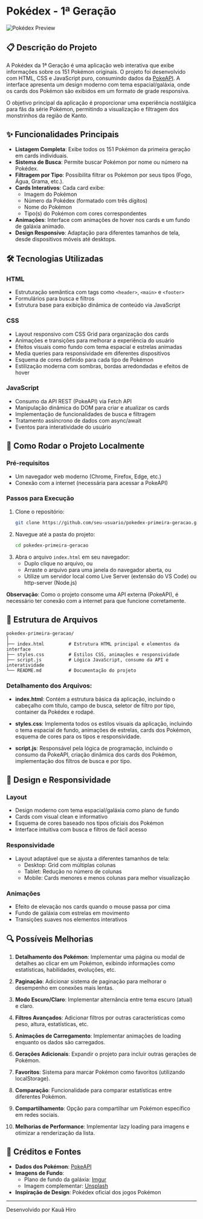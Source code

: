 # Pokédex - 1ª Geração

![Pokédex Preview](https://via.placeholder.com/800x400/1B2735/FFFFFF?text=Pok%C3%A9dex+1%C2%AA+Gera%C3%A7%C3%A3o)

## 📋 Descrição do Projeto

A Pokédex da 1ª Geração é uma aplicação web interativa que exibe informações sobre os 151 Pokémon originais. O projeto foi desenvolvido com HTML, CSS e JavaScript puro, consumindo dados da [PokeAPI](https://pokeapi.co/). A interface apresenta um design moderno com tema espacial/galáxia, onde os cards dos Pokémon são exibidos em um formato de grade responsiva.

O objetivo principal da aplicação é proporcionar uma experiência nostálgica para fãs da série Pokémon, permitindo a visualização e filtragem dos monstrinhos da região de Kanto.

## ✨ Funcionalidades Principais

- **Listagem Completa**: Exibe todos os 151 Pokémon da primeira geração em cards individuais.
- **Sistema de Busca**: Permite buscar Pokémon por nome ou número na Pokédex.
- **Filtragem por Tipo**: Possibilita filtrar os Pokémon por seus tipos (Fogo, Água, Grama, etc.).
- **Cards Interativos**: Cada card exibe:
  - Imagem do Pokémon
  - Número da Pokédex (formatado com três dígitos)
  - Nome do Pokémon
  - Tipo(s) do Pokémon com cores correspondentes
- **Animações**: Interface com animações de hover nos cards e um fundo de galáxia animado.
- **Design Responsivo**: Adaptação para diferentes tamanhos de tela, desde dispositivos móveis até desktops.

## 🛠️ Tecnologias Utilizadas

### HTML
- Estruturação semântica com tags como `<header>`, `<main>` e `<footer>`
- Formulários para busca e filtros
- Estrutura base para exibição dinâmica de conteúdo via JavaScript

### CSS
- Layout responsivo com CSS Grid para organização dos cards
- Animações e transições para melhorar a experiência do usuário
- Efeitos visuais como fundo com tema espacial e estrelas animadas
- Media queries para responsividade em diferentes dispositivos
- Esquema de cores definido para cada tipo de Pokémon
- Estilização moderna com sombras, bordas arredondadas e efeitos de hover

### JavaScript
- Consumo da API REST (PokeAPI) via Fetch API
- Manipulação dinâmica do DOM para criar e atualizar os cards
- Implementação de funcionalidades de busca e filtragem
- Tratamento assíncrono de dados com async/await
- Eventos para interatividade do usuário

## 🚀 Como Rodar o Projeto Localmente

### Pré-requisitos
- Um navegador web moderno (Chrome, Firefox, Edge, etc.)
- Conexão com a internet (necessária para acessar a PokeAPI)

### Passos para Execução
1. Clone o repositório:
   ```bash
   git clone https://github.com/seu-usuario/pokedex-primeira-geracao.git
   ```
2. Navegue até a pasta do projeto:
   ```bash
   cd pokedex-primeira-geracao
   ```
3. Abra o arquivo `index.html` em seu navegador:
   - Duplo clique no arquivo, ou
   - Arraste o arquivo para uma janela do navegador aberta, ou
   - Utilize um servidor local como Live Server (extensão do VS Code) ou http-server (Node.js)

**Observação**: Como o projeto consome uma API externa (PokeAPI), é necessário ter conexão com a internet para que funcione corretamente.

## 📁 Estrutura de Arquivos

```
pokedex-primeira-geracao/
│
├── index.html         # Estrutura HTML principal e elementos da interface
├── styles.css         # Estilos CSS, animações e responsividade
├── script.js          # Lógica JavaScript, consumo da API e interatividade
└── README.md          # Documentação do projeto
```

### Detalhamento dos Arquivos:

- **index.html**: Contém a estrutura básica da aplicação, incluindo o cabeçalho com título, campo de busca, seletor de filtro por tipo, container da Pokédex e rodapé.

- **styles.css**: Implementa todos os estilos visuais da aplicação, incluindo o tema espacial de fundo, animações de estrelas, cards dos Pokémon, esquema de cores para os tipos e responsividade.

- **script.js**: Responsável pela lógica de programação, incluindo o consumo da PokeAPI, criação dinâmica dos cards dos Pokémon, implementação dos filtros de busca e por tipo.

## 🎨 Design e Responsividade

### Layout
- Design moderno com tema espacial/galáxia como plano de fundo
- Cards com visual clean e informativo
- Esquema de cores baseado nos tipos oficiais dos Pokémon
- Interface intuitiva com busca e filtros de fácil acesso

### Responsividade
- Layout adaptável que se ajusta a diferentes tamanhos de tela:
  - Desktop: Grid com múltiplas colunas
  - Tablet: Redução no número de colunas
  - Mobile: Cards menores e menos colunas para melhor visualização

### Animações
- Efeito de elevação nos cards quando o mouse passa por cima
- Fundo de galáxia com estrelas em movimento
- Transições suaves nos elementos interativos

## 🔍 Possíveis Melhorias

1. **Detalhamento dos Pokémon**: Implementar uma página ou modal de detalhes ao clicar em um Pokémon, exibindo informações como estatísticas, habilidades, evoluções, etc.

2. **Paginação**: Adicionar sistema de paginação para melhorar o desempenho em conexões mais lentas.

3. **Modo Escuro/Claro**: Implementar alternância entre tema escuro (atual) e claro.

4. **Filtros Avançados**: Adicionar filtros por outras características como peso, altura, estatísticas, etc.

5. **Animações de Carregamento**: Implementar animações de loading enquanto os dados são carregados.

6. **Gerações Adicionais**: Expandir o projeto para incluir outras gerações de Pokémon.

7. **Favoritos**: Sistema para marcar Pokémon como favoritos (utilizando localStorage).

8. **Comparação**: Funcionalidade para comparar estatísticas entre diferentes Pokémon.

9. **Compartilhamento**: Opção para compartilhar um Pokémon específico em redes sociais.

10. **Melhorias de Performance**: Implementar lazy loading para imagens e otimizar a renderização da lista.

## 🔗 Créditos e Fontes

- **Dados dos Pokémon**: [PokeAPI](https://pokeapi.co/)
- **Imagens de Fundo**: 
  - Plano de fundo da galáxia: [Imgur](https://i.imgur.com/0Sz8rCM.gif)
  - Imagem complementar: [Unsplash](https://images.unsplash.com/photo-1534796636912-3b95b3ab5986)
- **Inspiração de Design**: Pokédex oficial dos jogos Pokémon

---

Desenvolvido por Kauã Hiro
